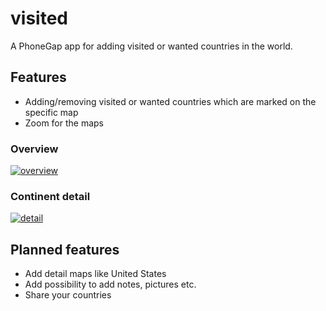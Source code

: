 # visited
A PhoneGap app for adding visited or wanted countries in the world.

## Features
- Adding/removing visited or wanted countries which are marked on the specific map
- Zoom for the maps

### Overview
<a href="https://ibb.co/hdMObF"><img src="https://preview.ibb.co/nA9n3v/overview.png" alt="overview" border="0"></a>

### Continent detail
<a href="https://ibb.co/gE3VOv"><img src="https://preview.ibb.co/nd8x3v/detail.png" alt="detail" border="0"></a>

## Planned features
- Add detail maps like United States
- Add possibility to add notes, pictures etc.
- Share your countries
